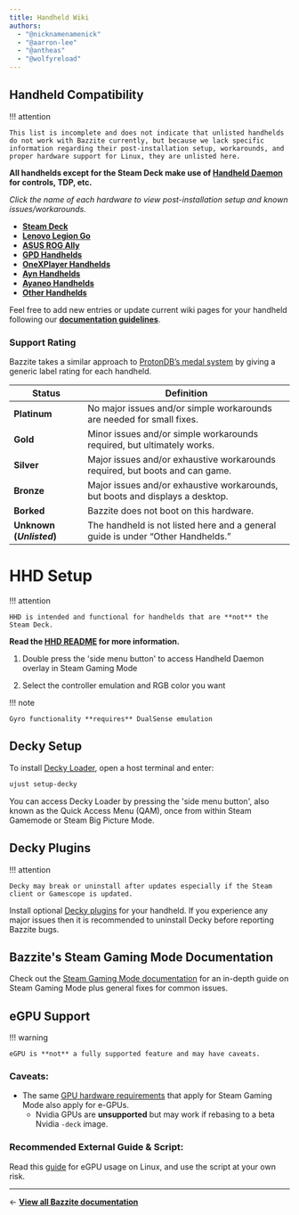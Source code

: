 ```yaml
---
title: Handheld Wiki
authors:
  - "@nicknamenamenick"
  - "@aarron-lee"
  - "@antheas"
  - "@wolfyreload"
---
```


<!-- ANCHOR: METADATA -->
<!--{"url_discourse": "https://universal-blue.discourse.group/docs?topic=1038", "fetched_at": "2024-09-03 16:43:15.186486+00:00"}-->
<!-- ANCHOR_END: METADATA -->

## Handheld Compatibility

!!! attention 

    This list is incomplete and does not indicate that unlisted handhelds do not work with Bazzite currently, but because we lack specific information regarding their post-installation setup, workarounds, and proper hardware support for Linux, they are unlisted here.

**All handhelds except for the Steam Deck make use of [Handheld Daemon](https://github.com/hhd-dev/hhd/blob/master/readme.md) for controls, TDP, etc.**

_Click the name of each hardware to view post-installation setup and known issues/workarounds._

- [**Steam Deck**](./Steam_Deck.md)
- [**Lenovo Legion Go**](./Lenovo_Legion_Go.md)
- [**ASUS ROG Ally**](./ASUS_ROG_Ally.md)
- [**GPD Handhelds**](./GPD_Handhelds.md)
- [**OneXPlayer Handhelds**](./OneXPlayer_Handhelds.md)
- [**Ayn Handhelds**](./Ayn_Handhelds.md)
- [**Ayaneo Handhelds**](./Ayaneo_Handhelds.md)
- [**Other Handhelds**](./Other_Handhelds.md)

Feel free to add new entries or update current wiki pages for your handheld following our [**documentation guidelines**](https://github.com/bazzite-org/docs.bazzite.gg/blob/main/README.md#documentation-guidelines).

### Support Rating

Bazzite takes a similar approach to [ProtonDB’s medal system](https://www.protondb.com/) by giving a generic label rating for each handheld.

| Status | Definition
| -------- | -------- |
|**Platinum**  | No major issues and/or simple workarounds are needed for small fixes. | 
| **Gold** | Minor issues and/or simple workarounds required, but ultimately works.
| **Silver** | Major issues and/or exhaustive workarounds required, but boots and can game. |
| **Bronze**  | Major issues and/or exhaustive workarounds, but boots and displays a desktop.| 
| **Borked** | Bazzite does not boot on this hardware.
| **Unknown (_Unlisted_)** | The handheld is not listed here and a general guide is under “Other Handhelds.” |

# HHD Setup

!!! attention
    
    HHD is intended and functional for handhelds that are **not** the Steam Deck.

**Read the [HHD README](https://github.com/hhd-dev/hhd/blob/master/readme.md) for more information.**

1. Double press the 'side menu button' to access Handheld Daemon overlay in Steam Gaming Mode

2. Select the controller emulation and RGB color you want

!!! note
    
    Gyro functionality **requires** DualSense emulation

## Decky Setup

To install [Decky Loader](https://decky.xyz), open a host terminal and enter:

```bash
ujust setup-decky
```

You can access Decky Loader by pressing the 'side menu button', also known as the Quick Access Menu (QAM), once from within Steam Gamemode or Steam Big Picture Mode.

## Decky Plugins

!!! attention
    
    Decky may break or uninstall after updates especially if the Steam client or Gamescope is updated.

Install optional [Decky plugins](https://plugins.deckbrew.xyz/) for your handheld. If you experience any major issues then it is recommended to uninstall Decky before reporting Bazzite bugs.

## Bazzite's Steam Gaming Mode Documentation

Check out the [Steam Gaming Mode documentation](../Steam_Gaming_Mode.md) for an in-depth guide on Steam Gaming Mode plus general fixes for common issues.

## eGPU Support

!!! warning
    
    eGPU is **not** a fully supported feature and may have caveats.

### Caveats:

- The same [GPU hardware requirements](/Gaming/Hardware_compatibility_for_gaming.md#steam-gaming-mode-requirements) that apply for Steam Gaming Mode also apply for e-GPUs.
  - Nvidia GPUs are **unsupported** but may work if rebasing to a beta Nvidia `-deck` image.

### Recommended External Guide & Script:

Read this [guide](https://github.com/ewagner12/all-ways-egpu) for eGPU usage on Linux, and use the script at your own risk.

<hr>

← [**View all Bazzite documentation**](/index.md)

